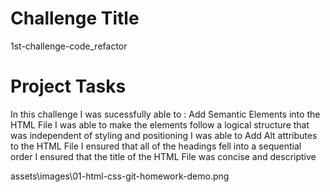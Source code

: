 # Challenge Title
1st-challenge-code_refactor

# Project Tasks
In this challenge I was sucessfully able to :
Add Semantic Elements into the HTML File
I was able to make the elements follow a logical structure that was independent of styling and positioning
I was able to Add Alt attributes to the HTML File
I ensured that all of the headings fell into a sequential order
I ensured that the title of the HTML File was concise and descriptive

assets\images\01-html-css-git-homework-demo.png



